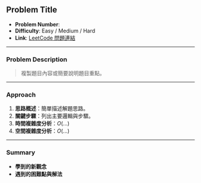 ## Problem Title

- **Problem Number**:  
- **Difficulty**: Easy / Medium / Hard  
- **Link**: [LeetCode 問題連結]()

---

### Problem Description

> 複製題目內容或簡要說明題目重點。

---

### Approach

1. **思路概述**：簡單描述解題思路。  
2. **關鍵步驟**：列出主要邏輯與步驟。  
3. **時間複雜度分析**：$O(...)$  
4. **空間複雜度分析**：$O(...)$  

---

### Summary

- **學到的新觀念**  
- **遇到的困難點與解法**  
